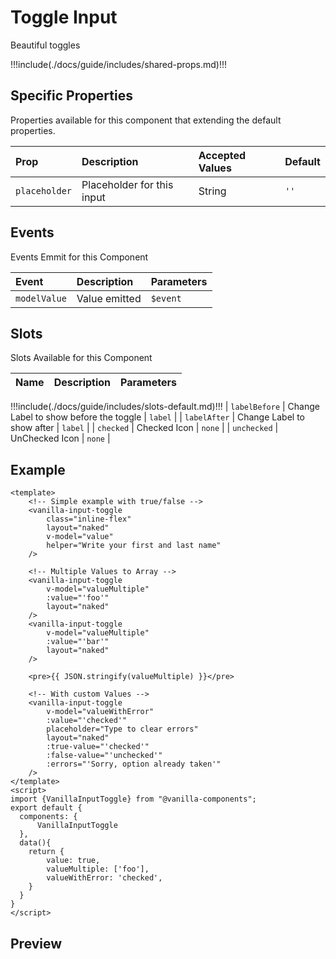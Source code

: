 # Toggle Input

Beautiful toggles

!!!include(./docs/guide/includes/shared-props.md)!!!

## Specific Properties

Properties available for this component that extending the default properties.

| Prop          | Description                | Accepted Values | Default |
|:--------------|:---------------------------|:----------------|:--------|
| `placeholder` | Placeholder for this input | String          | `''`    |

## Events

Events Emmit for this Component

| Event        | Description   | Parameters |
|:-------------|:--------------|:-----------|
| `modelValue` | Value emitted | `$event`   |

## Slots

Slots Available for this Component

| Name | Description | Parameters |
|:-----|:------------|:-----------|
!!!include(./docs/guide/includes/slots-default.md)!!!
| `labelBefore` | Change Label to show before the toggle | `label` |
| `labelAfter` | Change Label to show after | `label` |
| `checked` | Checked Icon | `none` |
| `unchecked` | UnChecked Icon | `none` |


## Example
```vue
<template>
    <!-- Simple example with true/false -->
    <vanilla-input-toggle
        class="inline-flex"
        layout="naked"
        v-model="value"
        helper="Write your first and last name"
    />
    
    <!-- Multiple Values to Array -->
    <vanilla-input-toggle
        v-model="valueMultiple"
        :value="'foo'"
        layout="naked"
    />
    <vanilla-input-toggle
        v-model="valueMultiple"
        :value="'bar'"
        layout="naked"
    />

    <pre>{{ JSON.stringify(valueMultiple) }}</pre>

    <!-- With custom Values -->
    <vanilla-input-toggle
        v-model="valueWithError"
        :value="'checked'"
        placeholder="Type to clear errors"
        layout="naked"
        :true-value="'checked'"
        :false-value="'unchecked'"
        :errors="'Sorry, option already taken'"
    />
</template>
<script>
import {VanillaInputToggle} from "@vanilla-components";
export default {
  components: {
      VanillaInputToggle
  },
  data(){
    return {
        value: true,
        valueMultiple: ['foo'],
        valueWithError: 'checked',
    }
  }
}
</script>
```

## Preview
<wrapper src="inputs/toggle/demo" />

